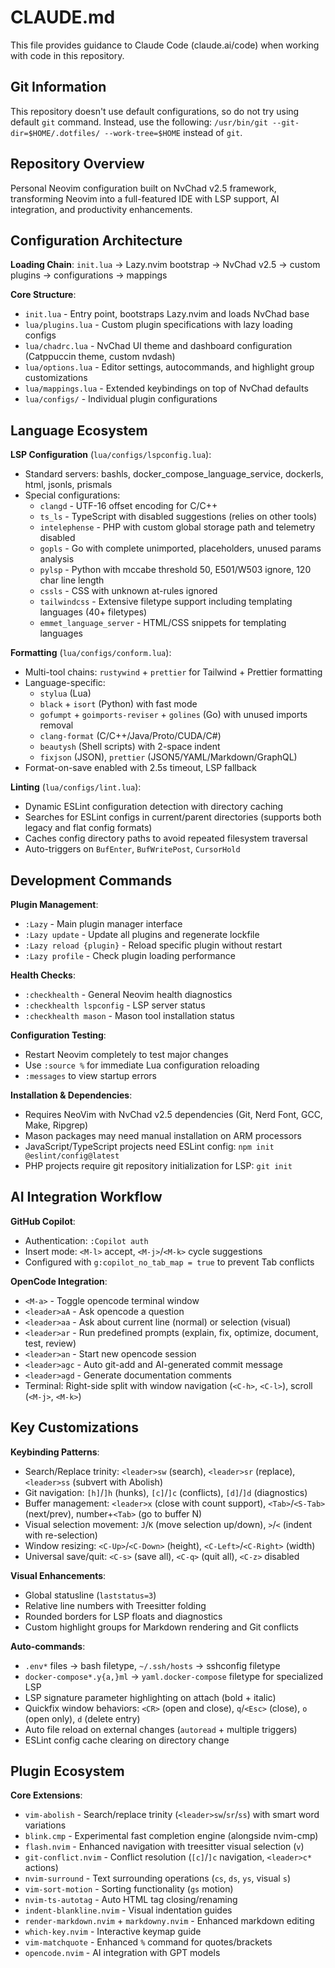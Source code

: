 # CLAUDE.md

This file provides guidance to Claude Code (claude.ai/code) when working with code in this repository.

## Git Information

This repository doesn't use default configurations, so do not try using default `git` command. Instead,
use the following: `/usr/bin/git --git-dir=$HOME/.dotfiles/ --work-tree=$HOME` instead of `git`.

## Repository Overview

Personal Neovim configuration built on NvChad v2.5 framework, transforming Neovim into a full-featured IDE with LSP support, AI integration, and productivity enhancements.

## Configuration Architecture

**Loading Chain**: `init.lua` → Lazy.nvim bootstrap → NvChad v2.5 → custom plugins → configurations → mappings

**Core Structure**:

- `init.lua` - Entry point, bootstraps Lazy.nvim and loads NvChad base
- `lua/plugins.lua` - Custom plugin specifications with lazy loading configs
- `lua/chadrc.lua` - NvChad UI theme and dashboard configuration (Catppuccin theme, custom nvdash)
- `lua/options.lua` - Editor settings, autocommands, and highlight group customizations
- `lua/mappings.lua` - Extended keybindings on top of NvChad defaults
- `lua/configs/` - Individual plugin configurations

## Language Ecosystem

**LSP Configuration** (`lua/configs/lspconfig.lua`):

- Standard servers: bashls, docker_compose_language_service, dockerls, html, jsonls, prismals
- Special configurations:
  - `clangd` - UTF-16 offset encoding for C/C++
  - `ts_ls` - TypeScript with disabled suggestions (relies on other tools)
  - `intelephense` - PHP with custom global storage path and telemetry disabled
  - `gopls` - Go with complete unimported, placeholders, unused params analysis
  - `pylsp` - Python with mccabe threshold 50, E501/W503 ignore, 120 char line length
  - `cssls` - CSS with unknown at-rules ignored
  - `tailwindcss` - Extensive filetype support including templating languages (40+ filetypes)
  - `emmet_language_server` - HTML/CSS snippets for templating languages

**Formatting** (`lua/configs/conform.lua`):

- Multi-tool chains: `rustywind` + `prettier` for Tailwind + Prettier formatting
- Language-specific:
  - `stylua` (Lua)
  - `black` + `isort` (Python) with fast mode
  - `gofumpt` + `goimports-reviser` + `golines` (Go) with unused imports removal
  - `clang-format` (C/C++/Java/Proto/CUDA/C#)
  - `beautysh` (Shell scripts) with 2-space indent
  - `fixjson` (JSON), `prettier` (JSON5/YAML/Markdown/GraphQL)
- Format-on-save enabled with 2.5s timeout, LSP fallback

**Linting** (`lua/configs/lint.lua`):

- Dynamic ESLint configuration detection with directory caching
- Searches for ESLint configs in current/parent directories (supports both legacy and flat config formats)
- Caches config directory paths to avoid repeated filesystem traversal
- Auto-triggers on `BufEnter`, `BufWritePost`, `CursorHold`

## Development Commands

**Plugin Management**:

- `:Lazy` - Main plugin manager interface
- `:Lazy update` - Update all plugins and regenerate lockfile
- `:Lazy reload {plugin}` - Reload specific plugin without restart
- `:Lazy profile` - Check plugin loading performance

**Health Checks**:

- `:checkhealth` - General Neovim health diagnostics
- `:checkhealth lspconfig` - LSP server status
- `:checkhealth mason` - Mason tool installation status

**Configuration Testing**:

- Restart Neovim completely to test major changes
- Use `:source %` for immediate Lua configuration reloading
- `:messages` to view startup errors

**Installation & Dependencies**:

- Requires NeoVim with NvChad v2.5 dependencies (Git, Nerd Font, GCC, Make, Ripgrep)
- Mason packages may need manual installation on ARM processors
- JavaScript/TypeScript projects need ESLint config: `npm init @eslint/config@latest`
- PHP projects require git repository initialization for LSP: `git init`

## AI Integration Workflow

**GitHub Copilot**:

- Authentication: `:Copilot auth`
- Insert mode: `<M-l>` accept, `<M-j>`/`<M-k>` cycle suggestions
- Configured with `g:copilot_no_tab_map = true` to prevent Tab conflicts

**OpenCode Integration**:

- `<M-a>` - Toggle opencode terminal window
- `<leader>aA` - Ask opencode a question
- `<leader>aa` - Ask about current line (normal) or selection (visual)
- `<leader>ar` - Run predefined prompts (explain, fix, optimize, document, test, review)
- `<leader>an` - Start new opencode session
- `<leader>agc` - Auto git-add and AI-generated commit message
- `<leader>agd` - Generate documentation comments
- Terminal: Right-side split with window navigation (`<C-h>`, `<C-l>`), scroll (`<M-j>`, `<M-k>`)

## Key Customizations

**Keybinding Patterns**:

- Search/Replace trinity: `<leader>sw` (search), `<leader>sr` (replace), `<leader>ss` (subvert with Abolish)
- Git navigation: `[h]`/`]h` (hunks), `[c]`/`]c` (conflicts), `[d]`/`]d` (diagnostics)
- Buffer management: `<leader>x` (close with count support), `<Tab>`/`<S-Tab>` (next/prev), number+`<Tab>` (go to buffer N)
- Visual selection movement: `J`/`K` (move selection up/down), `>`/`<` (indent with re-selection)
- Window resizing: `<C-Up>`/`<C-Down>` (height), `<C-Left>`/`<C-Right>` (width)
- Universal save/quit: `<C-s>` (save all), `<C-q>` (quit all), `<C-z>` disabled

**Visual Enhancements**:

- Global statusline (`laststatus=3`)
- Relative line numbers with Treesitter folding
- Rounded borders for LSP floats and diagnostics
- Custom highlight groups for Markdown rendering and Git conflicts

**Auto-commands**:

- `.env*` files → bash filetype, `~/.ssh/hosts` → sshconfig filetype
- `docker-compose*.y{a,}ml` → `yaml.docker-compose` filetype for specialized LSP
- LSP signature parameter highlighting on attach (bold + italic)
- Quickfix window behaviors: `<CR>` (open and close), `q`/`<Esc>` (close), `o` (open only), `d` (delete entry)
- Auto file reload on external changes (`autoread` + multiple triggers)
- ESLint config cache clearing on directory change

## Plugin Ecosystem

**Core Extensions**:

- `vim-abolish` - Search/replace trinity (`<leader>sw`/`sr`/`ss`) with smart word variations
- `blink.cmp` - Experimental fast completion engine (alongside nvim-cmp)
- `flash.nvim` - Enhanced navigation with treesitter visual selection (`v`)
- `git-conflict.nvim` - Conflict resolution (`[c]`/`]c` navigation, `<leader>c*` actions)
- `nvim-surround` - Text surrounding operations (`cs`, `ds`, `ys`, visual `s`)
- `vim-sort-motion` - Sorting functionality (`gs` motion)
- `nvim-ts-autotag` - Auto HTML tag closing/renaming
- `indent-blankline.nvim` - Visual indentation guides
- `render-markdown.nvim` + `markdowny.nvim` - Enhanced markdown editing
- `which-key.nvim` - Interactive keymap guide
- `vim-matchquote` - Enhanced `%` command for quotes/brackets
- `opencode.nvim` - AI integration with GPT models
